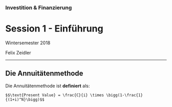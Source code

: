 
### Investition & Finanzierung

# Session 1 - Einführung

Wintersemester 2018

Felix Zeidler

---
## Die Annuitätenmethode

Die Annuitätenmethode ist **definiert** als:

`$$\text{Present Value} = \frac{C}{i} \times \bigg(1-\frac{1}{(1+i)^N}\bigg)$$`
